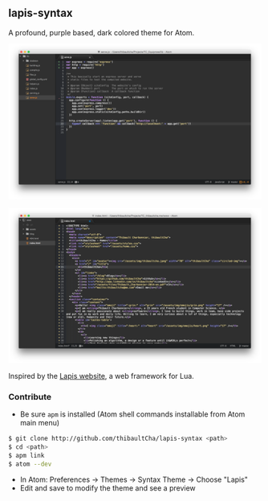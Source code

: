 ## lapis-syntax

A profound, purple based, dark colored theme for Atom.

![lapis-syntax](https://github.com/thibaultCha/lapis-syntax/raw/master/screenshot.png)

![lapis-syntax](https://github.com/thibaultCha/lapis-syntax/raw/master/screenshot2.png)

Inspired by the [Lapis website](http://leafo.net/lapis/), a web framework for Lua.

### Contribute
- Be sure `apm` is installed (Atom shell commands installable from Atom main menu)
```bash
$ git clone http://github.com/thibaultCha/lapis-syntax <path>
$ cd <path>
$ apm link
$ atom --dev
```
- In Atom: Preferences -> Themes -> Syntax Theme -> Choose "Lapis"
- Edit and save to modify the theme and see a preview
